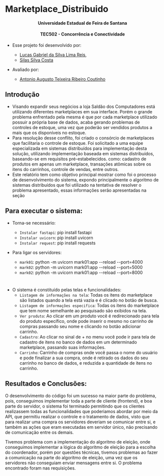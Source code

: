 # Marketplace_Distribuido

<p align="center">

<h4 align="center" > Universidade Estadual de Feira de Santana </h4>
<h4 align="center" >  TEC502 - Concorrência e Conectividade  </h4>
</p>


- Esse projeto foi desenvolvido por: 
    
  	- [Lucas Gabriel da Silva Lima Reis](https://github.com/lucasxgb), 
	- [Silas Silva Costa](https://github.com/silas-silva)
	
- Avaliado por: 
	- [Antonio Augusto Teixeira Ribeiro Coutinho](https://linkedin.com/in/antonio-augusto-teixeira-ribeiro-coutinho-03a3217)

## Introdução

- Visando expandir seus negócios a loja Saldão dos Computadores está utilizando diferentes marketplaces em sua interface. Porém o grande problema enfrentado pela mesma é que por cada marketplace utilizado possuir a própria base de dados, acaba gerando problemas de controles de estoque, uma vez que poderão ser vendidos produtos a mais que os disponíveis no estoque.
- Para resolução desse conflito, foi criado o consórcio de marketplaces que facilitaria o controle de estoque. Foi solicitado a uma equipe especializada em sistemas distribuídos para implementação desta solução, utilizando implementação baseada em sistemas distribuídos, baseando-se em requisitos pré-estabelecidos. como: cadastro de produtos em apenas um marketplace, transações
atômicas sobre os itens do carrinhos, controle de vendas, entre outros.
- Este relatório tem como objetivo principal mostrar como foi o processo de desenvolvimento do sistema, expondo principalmente o algoritmo de sistemas distribuídos que foi utilizado na
tentativa de resolver o problema apresentado, essas informações serão apresentadas na seção



## Para executar o sistema:
- Torna-se necessário:
    - `Instalar fastapi`: pip install fastapi
    - `Instalar uvicorn`: pip install uvicorn
    - `Instalar request`: pip install requests

 - Para ligar os servidores: 
    - `mark01`: python -m uvicorn mark01:app --reload --port=4000
    - `mark02`: python -m uvicorn mark01:app --reload --port=5000
    - `mark02`: python -m uvicorn mark01:app --reload --port=8000
# 

- O sistema é constituído pelas telas e funcionalidades:
	- `Listagem de informações na tela`: Todas os itens do marketplace são listados quando a tela está vazia e é clicado no botão de busca.
	- `Listagem de informações especifica`: Todas os itens do marketplace que tem nome semelhante ao pesquisado são exibidos na tela.
	- `Ver produto`: Ao clicar em um produto você é redirecionado para tela do produto específico, onde pode inserir o mesmo no carrinho de compras passando seu nome e clicando no botão adicionar carrinho.
	- `Cadastro`: Ao clicar no sinal de + no menu você pode ir para tela de cadastro de itens no banco de dados em um determinado marketplace, passando suas informações.
	- `Carrinho`: Carrinho de compras onde você passa o nome do usuário e pode finalizar a sua compra, onde é retirado os dados do seu carrinho no banco de dados, e reduzida a quantidade de itens no carrinho.



## Resultados e Conclusões:
O desenvolvimento do código foi um sucesso na maior parte do problema, pois, conseguimos implementar toda a parte de cliente (frontend), e boa parte do servidor, o sistema foi terminado permitindo que os clientes realizassem todas as funcionalidades que poderiamos abordar por meio da API, que permitiu realizar
o controle e o tratamento de dados, visto que para realizar uma compra os servidores deveriam se comunicar entre si, e também as ações que eram executadas em servidor único, não precisando
de comunicação entre os demais.

Tivemos problema com a implementação do algoritmo de eleição, onde conseguimos implementar a lógica do algoritmo de eleição para a escolha do coordenador, porém por questões técnicas, tivemos problemas ao fazer a comunicação na parte do algoritmo de eleição, uma vez que os servidores não conseguiam enviar mensagens entre si. O problema encontrado foram nas requisições.
